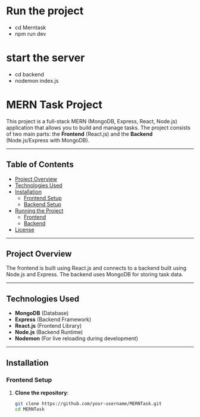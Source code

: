 # Run the project 
- cd Merntask
- npm run dev

# start the server
- cd backend
- nodemon index.js

# MERN Task Project

This project is a full-stack MERN (MongoDB, Express, React, Node.js) application that allows you to build and manage tasks. The project consists of two main parts: the **Frontend** (React.js) and the **Backend** (Node.js/Express with MongoDB).

---

## Table of Contents

- [Project Overview](#project-overview)
- [Technologies Used](#technologies-used)
- [Installation](#installation)
  - [Frontend Setup](#frontend-setup)
  - [Backend Setup](#backend-setup)
- [Running the Project](#running-the-project)
  - [Frontend](#frontend)
  - [Backend](#backend)
- [License](#license)

---

## Project Overview

The frontend is built using React.js and connects to a backend built using Node.js and Express. The backend uses MongoDB for storing task data.

---

## Technologies Used

- **MongoDB** (Database)
- **Express** (Backend Framework)
- **React.js** (Frontend Library)
- **Node.js** (Backend Runtime)
- **Nodemon** (For live reloading during development)

---

## Installation

### Frontend Setup

1. **Clone the repository**:

   ```bash
   git clone https://github.com/your-username/MERNTask.git
   cd MERNTask
